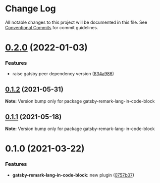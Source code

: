 # Change Log

All notable changes to this project will be documented in this file.
See [Conventional Commits](https://conventionalcommits.org) for commit guidelines.

# [0.2.0](https://github.com/adaltas/remark-gatsby-plugins/compare/gatsby-remark-lang-in-code-block@0.1.2...gatsby-remark-lang-in-code-block@0.2.0) (2022-01-03)


### Features

* raise gatsby peer dependency version ([834a986](https://github.com/adaltas/remark-gatsby-plugins/commit/834a986f705084c433954d43917ebc8b335a2f38))





## [0.1.2](https://github.com/adaltas/remark-gatsby-plugins/compare/gatsby-remark-lang-in-code-block@0.1.1...gatsby-remark-lang-in-code-block@0.1.2) (2021-05-31)

**Note:** Version bump only for package gatsby-remark-lang-in-code-block





## [0.1.1](https://github.com/adaltas/remark-gatsby-plugins/compare/gatsby-remark-lang-in-code-block@0.1.0...gatsby-remark-lang-in-code-block@0.1.1) (2021-05-18)

**Note:** Version bump only for package gatsby-remark-lang-in-code-block





# 0.1.0 (2021-03-22)


### Features

* **gatsby-remark-lang-in-code-block:** new plugin ([0757b07](https://github.com/adaltas/remark-gatsby-plugins/commit/0757b072cb2e14dc6c188282b54fb8230d8051f1))
